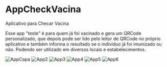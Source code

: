 # AppCheckVacina
Aplicativo para Checar Vacina

Esse app "teste" é para quem já foi vacinado e gera um QRCode personalizado, que depois pode ser lido pelo leitor de QRCode no próprio aplicativo e também informa o resultado se o indivíduo já foi imunizado ou não. Podendo ser utilizado em diversos locais e estabelecimentos.

![AppCapa](https://user-images.githubusercontent.com/43624576/121412584-40105e00-c93b-11eb-9598-0a080950430e.jpg)
![App2](https://user-images.githubusercontent.com/43624576/121412591-41da2180-c93b-11eb-8a8e-0ecdcb39809b.jpg)
![App3](https://user-images.githubusercontent.com/43624576/121412596-43a3e500-c93b-11eb-9ef2-2ac57a27f0ef.jpg)
![App4](https://user-images.githubusercontent.com/43624576/121412611-469ed580-c93b-11eb-9a10-006cfbc74eb1.jpg)
![App5](https://user-images.githubusercontent.com/43624576/121412614-47d00280-c93b-11eb-8dce-e497492b2ebd.jpg)
![App6](https://user-images.githubusercontent.com/43624576/121412621-49012f80-c93b-11eb-8212-20727f7450df.jpg)
